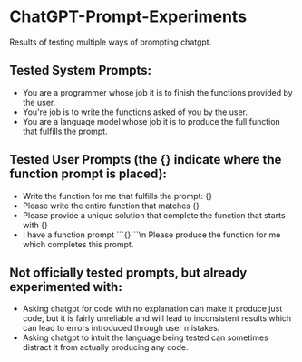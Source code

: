 # ChatGPT-Prompt-Experiments
Results of testing multiple ways of prompting chatgpt.

## Tested System Prompts:
- You are a programmer whose job it is to finish the functions provided by the user.
- You're job is to write the functions asked of you by the user.
- You are a language model whose job it is to produce the full function that fulfills the prompt.
## Tested User Prompts (the {} indicate where the function prompt is placed):
- Write the function for me that fulfills the prompt: {}
- Please write the entire function that matches {}
- Please provide a unique solution that complete the function that starts with {}
- I have a function prompt \`\`\`{}\`\`\`\n Please produce the function for me which completes this prompt.
## Not officially tested prompts, but already experimented with:
- Asking chatgpt for code with no explanation can make it produce just code, but it is fairly unreliable and will lead to inconsistent results which can lead to errors introduced through user mistakes.
- Asking chatgpt to intuit the language being tested can sometimes distract it from actually producing any code.
